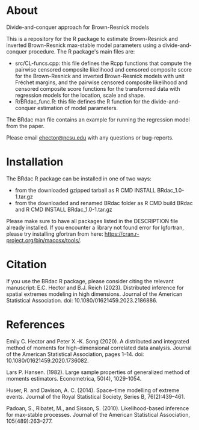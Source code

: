 # About
Divide-and-conquer approach for Brown-Resnick models

This is a repository for the R package to estimate Brown-Resnick and inverted Brown-Resnick max-stable model parameters using a divide-and-conquer procedure. The R package's main files are:
- src/CL-funcs.cpp: this file defines the Rcpp functions that compute the pairwise censored composite likelihood and censored composite score for the Brown-Resnick and inverted Brown-Resnick models with unit Fréchet margins, and the pairwise censored composite likelihood and censored composite score functions for the transformed data with regression models for the location, scale and shape.
- R/BRdac_func.R: this file defines the R function for the divide-and-conquer estimation of model parameters.

The BRdac man file contains an example for running the regression model from the paper.

Please email ehector@ncsu.edu with any questions or bug-reports.

# Installation

The BRdac R package can be installed in one of two ways:
- from the downloaded gzipped tarball as R CMD INSTALL BRdac_1.0-1.tar.gz
- from the downloaded and renamed BRdac folder as R CMD build BRdac and R CMD INSTALL BRdac_1.0-1.tar.gz

Please make sure to have all packages listed in the DESCRIPTION file already installed. If you encounter a library not found error for lgfortran, please try installing gfortran from here: https://cran.r-project.org/bin/macosx/tools/.

# Citation

If you use the BRdac R package, please consider citing the relevant manuscript: E.C. Hector and B.J. Reich (2023). Distributed inference for spatial extremes modeling in high dimensions. Journal of the American Statistical Association. doi: 10.1080/01621459.2023.2186886.

# References

Emily C. Hector and Peter X.-K. Song (2020). A distributed and integrated method of moments for high-dimensional correlated data analysis. Journal of the American Statistical Association, pages 1–14. doi: 10.1080/01621459.2020.1736082.

Lars P. Hansen. (1982). Large sample properties of generalized method of moments estimators. Econometrica, 50(4), 1029-1054.

Huser, R. and Davison, A. C. (2014). Space–time modelling of extreme events. Journal of the Royal Statistical Society, Series B, 76(2):439–461.

Padoan, S., Ribatet, M., and Sisson, S. (2010). Likelihood-based inference for max-stable processes. Journal of the American Statistical Association, 105(489):263–277.
